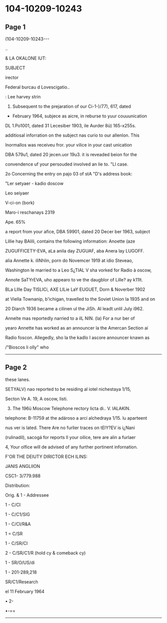 # 104-10209-10243

## Page 1

(104-10209-10243---

..

& LA OKALONE IUT:

SUBJECT

irector

Federal burcau d Lovescigatio..

: Lee harvey strin

1. Subsequent to the prejaration of our Ci-1-)/77), 617, dated

* February 1964, subjece as aicre, in reburse to yuur couuunication

DL 1.Po1001, dated 31 Lecesiber 1903, ile Aurder 8ü) 165-x255s.

additiosal inforration on the subject nas curio to our allenlon. This

Inormallos was receiveu fror. your vilice in your cast unication

DBA 579u1, dated 20 jecen.uor 19u3. it is reveaded beion for the

convendence uf your persouded involved an lie to. "Ll case.

2o Concerning the entry on pajo 03 of stA "D's address book:

"Ler setyaer - kadio doscow

Leo seiyaer

V-ci-on (bork)

Maro-i reschanays 2319

Ape. 65%

a report from your afice, DBA 59901, dated 20 Decer ber 1963, subject

Lillie hay BAlili, contains the following information: Anoette (aze

ZUGUFFICETY-EVA, aLa anila day ZUGUAF, aba Anera lay LUGOFF.

alia Annette k. iliNhlin, porn do Novemcer 1919 at idio Steveao,

Washington le married to a Leo S¿TIAL V sha vorked for Radio à oscow,

Annote SaTYrEVA, uho appearo to ve the daugblor of Lille? ay k11lt.

BLa LIlle Day TISLICi, AXE LILie LaY EUGUET, Dorn & Noverber 1902

at Viella Townanip, b'ichigan, travelled to the Soviet Union la 1935 and on

20 Diarch 1936 became a cilinen ul the JiSh. Al leadt unlil July i962.

Annelte mas reportedly narried to a ilL NIN. (la) For a nur ber of

yearo Annette has worked as an announcer la the Amercan Section aí

Radio foscon. Allegedly, sho la the kadlo l ascore announcer knawn as

/"Bioscos li olly" who

---

## Page 2

these lanes.

SETYALV) nao reported to be residing al iotel nichestaya 1/15,

Secton Ve A. 19, A oscow, listi.

3. The 196ü Moscow Telephone rectory licta di.. V. lALAKIN.

telephone: B-11759 at the adároso a arci alchedraya 1/15. lu aparteent

nus ver is lated. There Are no furlier traces on tElY?EV is i¿Nani

(rulinadil), sacogá for reports ll your oilice, tere are alin a furlaer

4, Your olfice will de advised of any further portinent infornation.

F'OR THE DEIUTY DIRICTOR ECH ILINS:

JANIS ANGLIION

CSC1- 3/779.988

Distribution:

Orig. & 1 - Addressee

1 - C/CI

1 - C/C1/SIG

1 - C/CI/R&A

1 = C/SR

1 - C/SR/CI

2 - C/SR/C1/R (hold cy & comeback cy)

1 - SR/O/US/di

1 - 201-289,218

SR/C1/Research

el 11 February 1964

• 2-

•-==

---

